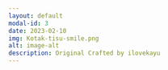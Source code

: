 ```yaml
---
layout: default
modal-id: 3
date: 2023-02-10
img: Kotak-tisu-smile.png
alt: image-alt
description: Original Crafted by ilovekayu
---
```

